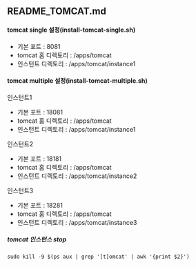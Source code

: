 ## README_TOMCAT.md
#### tomcat single 설정(install-tomcat-single.sh)
- 기본 포트 : 8081
- tomcat 홈 디렉토리 : /apps/tomcat
- 인스턴트 디렉토리 : /apps/tomcat/instance1

#### tomcat multiple 설정(install-tomcat-multiple.sh)
인스턴트1
- 기본 포트 : 18081
- tomcat 홈 디렉토리 : /apps/tomcat
- 인스턴트 디렉토리 : /apps/tomcat/instance1

인스턴트2
- 기본 포트 : 18181
- tomcat 홈 디렉토리 : /apps/tomcat
- 인스턴트 디렉토리 : /apps/tomcat/instance2

인스턴트3
- 기본 포트 : 18281
- tomcat 홈 디렉토리 : /apps/tomcat
- 인스턴트 디렉토리 : /apps/tomcat/instance3

##### tomcat 인스턴스 stop
```
sudo kill -9 $(ps aux | grep '[t]omcat' | awk '{print $2}')
```